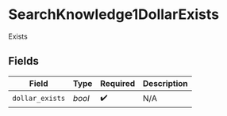 # SearchKnowledge1DollarExists

Exists


## Fields

| Field              | Type               | Required           | Description        |
| ------------------ | ------------------ | ------------------ | ------------------ |
| `dollar_exists`    | *bool*             | :heavy_check_mark: | N/A                |